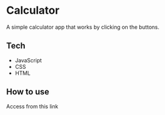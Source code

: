 # Calculator
A simple calculator app that works by clicking on the buttons.

## Tech
- JavaScript
- CSS
- HTML

## How to use

Access from this link 